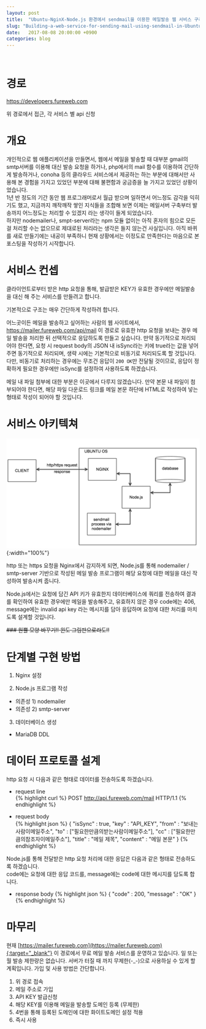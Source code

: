 ```yaml
---
layout: post
title:  "Ubuntu-NginX-Node.js 환경에서 sendmail을 이용한 메일발송 웹 서비스 구축하기"
slug: "Building-a-web-service-for-sending-mail-using-sendmail-in-Ubuntu-Nginx-node.js-environment"
date:   2017-08-08 20:00:00 +0900
categories: blog
---
```


<div class="fb-like" data-href="https://fureweb-com.github.io{{page.url}}" data-layout="button_count" data-action="like" data-size="small" data-show-faces="true" data-share="true"></div>
<br>

# 경로
https://developers.fureweb.com

위 경로에서 접근, 각 서비스 별 api 신청


# 개요  
개인적으로 웹 애플리케이션을 만들면서, 웹에서 메일을 발송할 때 대부분 gmail의 smtp서버를 이용해 대신 발송 요청을 하거나, php에서의 mail 함수를 이용하여 간단하게 발송하거나, conoha 등의 클라우드 서비스에서 제공하는  하는 부분에 대해서만 사용해 본 경험을 가지고 있었던 부분에 대해 불편함과 궁금증을 늘 가지고 있었던 상황이었습니다.  
1년 반 정도의 기간 동안 웹 프로그래머로서 월급 받으며 일하면서 어느정도 감각을 익히기도 했고, 지금까지 깨작깨작 쌓인 지식들을 조합해 보면 이제는 메일서버 구축부터 발송까지 어느정도는 처리할 수 있겠지 라는 생각이 들게 되었습니다.  
하지만 nodemailer나, smpt-server라는 npm 모듈 없이는 아직 혼자의 힘으로 모든걸 처리할 수는 없으므로 제대로된 처리라는 생각은 들지 않는건 사실입니다. 아직 바퀴를 새로 만들기에는 내공이 부족하니 현재 상황에서는 이정도로 만족한다는 마음으로 본 포스팅을 작성하기 시작합니다.

# 서비스 컨셉  
클라이언트로부터 받은 http 요청을 통해, 발급받은 KEY가 유효한 경우에만 메일발송을 대신 해 주는 서비스를 만들려고 합니다.  

기본적으로 구조는 매우 간단하게 작성하려 합니다.  

어느곳이든 메일을 발송하고 싶어하는 사람의 웹 사이트에서, https://mailer.fureweb.com/api/mail 이 경로로 유효한 http 요청을 보내는 경우 메일 발송을 처리한 뒤 선택적으로 응답하도록 만들고 싶습니다. 만약 동기적으로 처리되어야 한다면, 요청 시 request body의 JSON 내 isSync라는 키에 true라는 값을 넣어주면 동기적으로 처리되며, 생략 시에는 기본적으로 비동기로 처리되도록 할 것입니다. 다만, 비동기로 처리하는 경우에는 무조건 응답이 `200 OK`만 전달될 것이므로, 응답이 정확하게 필요한 경우에만 isSync를 설정하여 사용하도록 하겠습니다.  

메일 내 파일 첨부에 대한 부분은 이곳에서 다루지 않겠습니다. 만약 본문 내 파일이 첨부되어야 한다면, 해당 파일 다운로드 링크를 메일 본문 하단에 HTML로 작성하여 넣는 형태로 작성이 되어야 할 것입니다.

# 서비스 아키텍쳐

![메일 발송 처리를 위한 서비스 아키텍쳐](/assets/img/posts/mailer-fureweb-architecture.png){:width="100%"}  

http 또는 https 요청을 Nginx에서 감지하게 되면, Node.js를 통해 nodemailer / smtp-server 기반으로 작성된 메일 발송 프로그램이 해당 요청에 대한 메일을 대신 작성하여 발송시켜 줍니다.  

Node.js에서는 요청에 담긴 API 키가 유효한지 데이터베이스에 쿼리를 전송하여 결과를 확인하여 유효한 경우에만 메일을 발송해주고, 유효하지 않은 경우 code에는 406, message에는 invalid api key 라는 메시지를 담아 응답하며 요청에 대한 처리를 마치도록 설계할 것입니다.

<del>### 원뿔 모양 바꾸기!! 윈도 그림판으로라도!!</del>


# 단계별 구현 방법

1. Nginx 설정

2. Node.js 프로그램 작성
- 의존성 1) nodemailer
- 의존성 2) smtp-server

3. 데이터베이스 생성
- MariaDB DDL

# 데이터 프로토콜 설계

http 요청 시 다음과 같은 형태로 데이터를 전송하도록 하겠습니다.

- request line  
{% highlight curl %}
POST http://api.fureweb.com/mail HTTP/1.1 
{% endhighlight %}  

- request body  
{% highlight json %}
{
  "isSync" : true,
  "key" : "API_KEY",
  "from" : "보내는사람이메일주소",
  "to" : ["필요한만큼의받는사람이메일주소"],
  "cc" : ["필요한만큼의참조자이메일주소"],
  "title" : "메일 제목",
  "content" : "메일 본문"
}
{% endhighlight %}  

Node.js를 통해 전달받은 http 요청 처리에 대한 응답은 다음과 같은 형태로 전송하도록 하겠습니다.  
code에는 요청에 대한 응답 코드를, message에는 code에 대한 메시지를 담도록 합니다.  
- response body
{% highlight json %}
{
  "code" : 200,
  "message" : "OK"
}
{% endhighlight %}  

# 마무리  

현재 [https://mailer.fureweb.com](https://mailer.fureweb.com){:target="_blank"} 이 경로에서 무료 메일 발송 서비스를 운영하고 있습니다. 일 또는 월 발송 제한량은 없습니다. 서버가 터질 때 까지 무제한(\-\_\-)으로 사용하실 수 있게 할 계획입니다. 가입 및 사용 방법은 간단합니다.  

1. 위 경로 접속
2. 메일 주소로 가입
3. API KEY 발급신청
4. 해당 KEY를 이용해 메일을 발송할 도메인 등록 (무제한)
5. 4번을 통해 등록된 도메인에 대한 화이트도메인 설정 적용
6. 즉시 사용


<div class="fb-comments" data-href="https://fureweb-com.github.io{{page.url}}" data-width="100%" data-numposts="10"></div>

<div id="fb-root"></div>
<script>(function(d, s, id) {
  var js, fjs = d.getElementsByTagName(s)[0];
  if (d.getElementById(id)) return;
  js = d.createElement(s); js.id = id;
  js.src = "//connect.facebook.net/ko_KR/sdk.js#xfbml=1&version=v2.10&appId=403216550080274";
  fjs.parentNode.insertBefore(js, fjs);
}(document, 'script', 'facebook-jssdk'));</script>